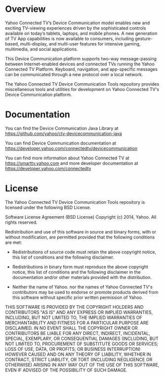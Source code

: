 # Overview
Yahoo Connected TV’s Device Communication model enables new and exciting TV-viewing experiences driven by the sophisticated controls available on today’s tablets, laptops, and mobile phones. A new generation of TV App capabilities is now available to consumers, including gesture-based, multi-display, and multi-user features for intensive gaming, multimedia, and social applications. 

This Device Communication platform supports two-way message-passing between Internet-enabled devices and connected TVs running the Yahoo Connected TV Platform. Keyboard, navigation, and app-specific messages can be communicated through a new protocol over a local network. 

The Yahoo Connected TV Device Communication Tools repository provides miscellaneous tools and utilities for development on Yahoo Connected TV's Device Communication platform.

# Documentation

You can find the Device Communication Java Library at https://github.com/yahoo/ctv-devicecommunication-java

You can find Device Communication documentation at https://developer.yahoo.com/connectedtv/devicecommunication 

You can find more information about Yahoo Connected TV at https://smarttv.yahoo.com and more developer documentation at https://developer.yahoo.com/connectedtv 

# License
The Yahoo Connected TV Device Communication Tools repository is licensed under the following BSD License.

Software License Agreement (BSD License)
Copyright (c) 2014, Yahoo. All rights reserved.

Redistribution and use of this software in source and binary forms, with or without modification, are permitted provided that the following conditions are met:

* Redistributions of source code must retain the above copyright notice, this list of conditions and the following disclaimer.

* Redistributions in binary form must reproduce the above copyright notice, this list of conditions and the following disclaimer in the documentation and/or other materials provided with the distribution.

* Neither the name of Yahoo. nor the names of Yahoo Connected TV's contributors may be used to endorse or promote products derived from this software without specific prior written permission of Yahoo.

THIS SOFTWARE IS PROVIDED BY THE COPYRIGHT HOLDERS AND CONTRIBUTORS "AS IS" AND ANY EXPRESS OR IMPLIED WARRANTIES, INCLUDING, BUT NOT LIMITED TO, THE IMPLIED WARRANTIES OF MERCHANTABILITY AND FITNESS FOR A PARTICULAR PURPOSE ARE DISCLAIMED. IN NO EVENT SHALL THE COPYRIGHT OWNER OR CONTRIBUTORS BE LIABLE FOR ANY DIRECT, INDIRECT, INCIDENTAL, SPECIAL, EXEMPLARY, OR CONSEQUENTIAL DAMAGES (INCLUDING, BUT NOT LIMITED TO, PROCUREMENT OF SUBSTITUTE GOODS OR SERVICES; LOSS OF USE, DATA, OR PROFITS; OR BUSINESS INTERRUPTION) HOWEVER CAUSED AND ON ANY THEORY OF LIABILITY, WHETHER IN CONTRACT, STRICT LIABILITY, OR TORT (INCLUDING NEGLIGENCE OR OTHERWISE) ARISING IN ANY WAY OUT OF THE USE OF THIS SOFTWARE, EVEN IF ADVISED OF THE POSSIBILITY OF SUCH DAMAGE. 
